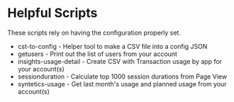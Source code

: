 # Helpful Scripts

These scripts rely on having the configuration properly set.

* cst-to-config - Helper tool to make a CSV file into a config JSON
* getusers - Print out the list of users from your account
* insights-usage-detail - Create CSV with Transaction usage by app for your account(s)
* sessionduration - Calculate top 1000 session durations from Page View
* syntetics-usage - Get last month's usage and planned usage from your account(s)
